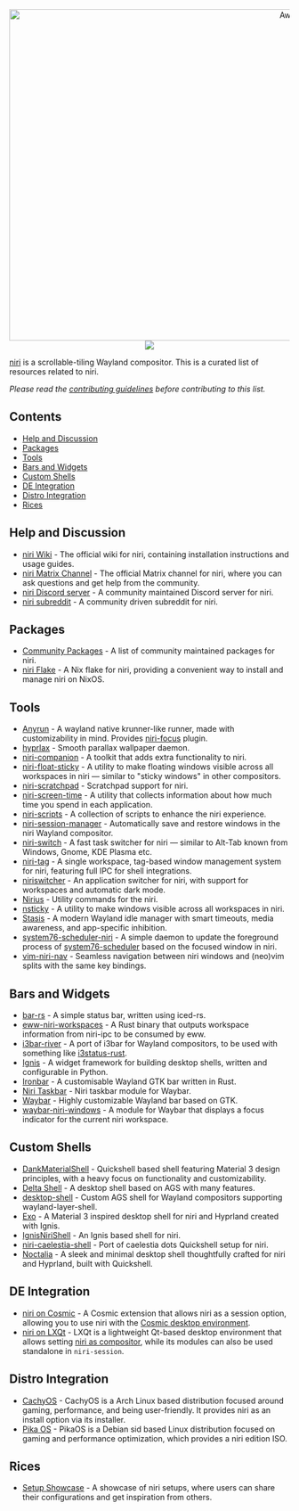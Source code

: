 <!--lint disable awesome-heading-->
<div align=center><img width="1058" height="595" alt="Awesome X niri" src="https://github.com/user-attachments/assets/4e12eacc-d5eb-433f-b27e-b26e04ea23b4" /></div>
<div align=center><img src="https://awesome.re/badge-flat.svg" /></div>

[niri](https://github.com/YaLTeR/niri) is a scrollable-tiling Wayland compositor. This is a curated list of resources related to niri.

_Please read the [contributing guidelines](CONTRIBUTING.md) before contributing to this list._

## Contents
- [Help and Discussion](#help-and-discussion)
- [Packages](#packages)
- [Tools](#tools)
- [Bars and Widgets](#bars-and-widgets)
- [Custom Shells](#custom-shells)
- [DE Integration](#de-integration)
- [Distro Integration](#distro-integration)
- [Rices](#rices)

## Help and Discussion
<!--We break the alphbetical order here because we would like to keep the official ones before the community maintained ones-->
- [niri Wiki](https://yalter.github.io/niri/) - The official wiki for niri, containing installation instructions and usage guides.
- [niri Matrix Channel](https://matrix.to/#/#niri:matrix.org) - The official Matrix channel for niri, where you can ask questions and get help from the community.
- [niri Discord server](https://discord.gg/vT8Sfjy7sx) - A community maintained Discord server for niri.
- [niri subreddit](https://www.reddit.com/r/niri) - A community driven subreddit for niri.

## Packages
- [Community Packages](https://repology.org/project/niri/packages) - A list of community maintained packages for niri.
- [niri Flake](https://github.com/sodiboo/niri-flake) - A Nix flake for niri, providing a convenient way to install and manage niri on NixOS.

## Tools
- [Anyrun](https://github.com/anyrun-org/anyrun) - A wayland native krunner-like runner, made with customizability in mind. Provides [niri-focus](https://github.com/anyrun-org/anyrun/blob/master/plugins/niri-focus/README.md) plugin.
- [hyprlax](https://github.com/sandwichfarm/hyprlax) - Smooth parallax wallpaper daemon.
- [niri-companion](https://github.com/dybdeskarphet/niri-companion) - A toolkit that adds extra functionality to niri.
- [niri-float-sticky](https://github.com/probeldev/niri-float-sticky) - A utility to make floating windows visible across all workspaces in niri — similar to "sticky windows" in other compositors.
- [niri-scratchpad](https://github.com/gvolpe/niri-scratchpad) - Scratchpad support for niri.
- [niri-screen-time](https://github.com/probeldev/niri-screen-time) - A utility that collects information about how much time you spend in each application.
- [niri-scripts](https://github.com/0xwal/niri-scripts) - A collection of scripts to enhance the niri experience.
- [niri-session-manager](https://github.com/MTeaHead/niri-session-manager) - Automatically save and restore windows in the niri Wayland compositor.
- [niri-switch](https://github.com/Kiki-Bouba-Team/niri-switch) - A fast task switcher for niri — similar to Alt-Tab known from Windows, Gnome, KDE Plasma etc.
- [niri-tag](https://git.atagen.co/atagen/niri-tag) - A single workspace, tag-based window management system for niri, featuring full IPC for shell integrations.
- [niriswitcher](https://github.com/isaksamsten/niriswitcher) - An application switcher for niri, with support for workspaces and automatic dark mode.
- [Nirius](https://sr.ht/~tsdh/nirius) - Utility commands for the niri.
- [nsticky](https://github.com/lonerOrz/nsticky) - A utility to make windows visible across all workspaces in niri.
- [Stasis](https://github.com/saltnpepper97/stasis) - A modern Wayland idle manager with smart timeouts, media awareness, and app-specific inhibition.
- [system76-scheduler-niri](https://github.com/Kirottu/system76-scheduler-niri) - A simple daemon to update the foreground process of [system76-scheduler](https://github.com/pop-os/system76-scheduler) based on the focused window in niri.
- [vim-niri-nav](https://github.com/andergrim/vim-niri-nav) - Seamless navigation between niri windows and (neo)vim splits with the same key bindings.

## Bars and Widgets
- [bar-rs](https://github.com/faervan/bar-rs) - A simple status bar, written using iced-rs.
- [eww-niri-workspaces](https://github.com/druskus20/eww-niri-workspaces) - A Rust binary that outputs workspace information from niri-ipc to be consumed by eww.
- [i3bar-river](https://github.com/MaxVerevkin/i3bar-river) - A port of i3bar for Wayland compositors, to be used with something like [i3status-rust](https://github.com/greshake/i3status-rust).
- [Ignis](https://github.com/linkfrg/ignis) - A widget framework for building desktop shells, written and configurable in Python.
- [Ironbar](https://github.com/JakeStanger/ironbar) - A customisable Wayland GTK bar written in Rust.
- [Niri Taskbar](https://github.com/LawnGnome/niri-taskbar) - Niri taskbar module for Waybar.
- [Waybar](https://github.com/Alexays/Waybar) - Highly customizable Wayland bar based on GTK.
- [waybar-niri-windows](https://github.com/calico32/waybar-niri-windows) - A module for Waybar that displays a focus indicator for the current niri workspace.

## Custom Shells
- [DankMaterialShell](https://github.com/AvengeMedia/DankMaterialShell) - Quickshell based shell featuring Material 3 design principles, with a heavy focus on functionality and customizability.
- [Delta Shell](https://github.com/Sinomor/delta-shell) - A desktop shell based on AGS with many features.
- [desktop-shell](https://github.com/hashankur/desktop-shell) - Custom AGS shell for Wayland compositors supporting wayland-layer-shell.
- [Exo](https://github.com/debuggyo/Exo) - A Material 3 inspired desktop shell for niri and Hyprland created with Ignis.
- [IgnisNiriShell](https://github.com/lost-melody/IgnisNiriShell) - An Ignis based shell for niri.
- [niri-caelestia-shell](https://github.com/jutraim/niri-caelestia-shell) - Port of caelestia dots Quickshell setup for niri.
- [Noctalia](https://github.com/Ly-sec/Noctalia) - A sleek and minimal desktop shell thoughtfully crafted for niri and Hyprland, built with Quickshell.

## DE Integration
- [niri on Cosmic](https://github.com/Drakulix/cosmic-ext-extra-sessions) - A Cosmic extension that allows niri as a session option, allowing you to use niri with the [Cosmic desktop environment](https://github.com/pop-os/cosmic-epoch).
- [niri on LXQt](https://lxqt-project.org) - LXQt is a lightweight Qt-based desktop environment that allows setting [niri as compositor](https://github.com/lxqt/lxqt/wiki/ConfigWaylandSettings), while its modules can also be used standalone in `niri-session`.

## Distro Integration
- [CachyOS](https://wiki.cachyos.org/configuration/desktop_environments/niri) - CachyOS is a Arch Linux based distribution focused around gaming, performance, and being user-friendly. It provides niri as an install option via its installer.
- [Pika OS](https://wiki.pika-os.com/en/home#niri-edition) - PikaOS is a Debian sid based Linux distribution focused on gaming and performance optimization, which provides a niri edition ISO.

## Rices
- [Setup Showcase](https://github.com/YaLTeR/niri/discussions/325) - A showcase of niri setups, where users can share their configurations and get inspiration from others.
